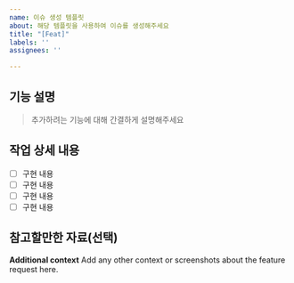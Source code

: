 ```yaml
---
name: 이슈 생성 템플릿
about: 해당 템플릿을 사용하여 이슈를 생성해주세요
title: "[Feat]"
labels: ''
assignees: ''

---
```


## 기능 설명

> 추가하려는 기능에 대해 간결하게 설명해주세요

## 작업 상세 내용

- [ ] 구현 내용
- [ ] 구현 내용
- [ ] 구현 내용
- [ ] 구현 내용

## 참고할만한 자료(선택)


**Additional context**
Add any other context or screenshots about the feature request here.
